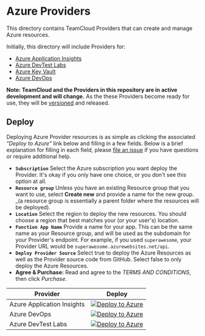# Azure Providers

This directory contains TeamCloud Providers that can create and manage Azure resources.

Initially, this directory will include Providers for:

- [Azure Application Insights](https://docs.microsoft.com/en-us/azure/azure-monitor/app/app-insights-overview)
- [Azure DevTest Labs](https://azure.microsoft.com/en-us/services/devtest-lab/)
- [Azure Key Vault](https://azure.microsoft.com/en-us/services/key-vault/)
- [Azure DevOps](https://azure.microsoft.com/en-us/services/devops/)

**Note: TeamCloud and the Providers in this repository are in active development and will change.**  As the these Providers become ready for use, they will be [versioned](https://semver.org/) and released.

## Deploy

Deploying Azure Provider resources is as simple as clicking the associated _"Deploy to Azure"_ link below and filling in a few fields.  Below is a brief explanation for filling in each field, please [file an issue](issues/new?labels=docs) if you have questions or require additional help.

- **`Subscription`** Select the Azure subscription you want deploy the Provider.  It's okay if you only have one choice, or you don't see this option at all.
- **`Resource group`** Unless you have an existing Resource group that you want to use, select __Create new__ and provide a name for the new group.  _(a resource group is essentially a parent folder where the resources will be deployed).
- **`Location`** Select the region to deploy the new resources. You should choose a region that best matches your (or your user's) location.
- **`Function App Name`** Provide a name for your app.  This can be the same name as your Resource group, and will be used as the subdomain for your Provider's endpoint.  For example, if you used `superawesome`, your Provider URL would be `superawesome.azurewebsites.net/api`.
- **`Deploy Provider Source`** Select true to deploy the Azure Resources as well as the Provider source code from GitHub.  Select false to only deploy the Azure Resources.
- **Agree & Purchase:** Read and agree to the _TERMS AND CONDITIONS_, then click _Purchase_.

| Provider                   | Deploy                                                              |
| -------------------------- | ------------------------------------------------------------------- |
| Azure Application Insights | [![Deploy to Azure][azure-deploy-button]][azure-deploy-appinsights] |
| Azure DevOps               | [![Deploy to Azure][azure-deploy-button]][azure-deploy-devops]      |
| Azure DevTest Labs         | [![Deploy to Azure][azure-deploy-button]][azure-deploy-devtestlabs] |

[azure-deploy-button]:https://azuredeploy.net/deploybutton.svg
[azure-deploy-appinsights]:https://portal.azure.com/#create/Microsoft.Template/uri/https%3A%2F%2Fraw.githubusercontent.com%2Fmicrosoft%2FTeamCloud%2DProviders%2Fmaster%2FAzure%2Fazuredeploy.appinsights.json
[azure-deploy-devops]:https://portal.azure.com/#create/Microsoft.Template/uri/https%3A%2F%2Fraw.githubusercontent.com%2Fmicrosoft%2FTeamCloud%2DProviders%2Fmaster%2FAzure%2Fazuredeploy.devops.json
[azure-deploy-devtestlabs]:https://portal.azure.com/#create/Microsoft.Template/uri/https%3A%2F%2Fraw.githubusercontent.com%2Fmicrosoft%2FTeamCloud%2DProviders%2Fmaster%2FAzure%2Fazuredeploy.devtestlabs.json
